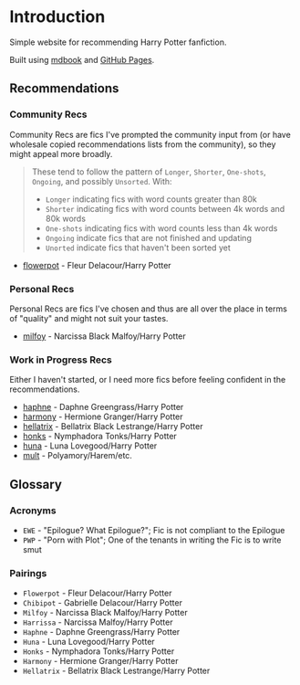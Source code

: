 # Introduction

Simple website for recommending Harry Potter fanfiction.

Built using [mdbook](https://rust-lang.github.io/mdBook/) and [GitHub Pages](https://pages.github.com/). 

## Recommendations

### Community Recs

Community Recs are fics I've prompted the community input from (or have wholesale copied recommendations lists from the community), so they might appeal more broadly.

> These tend to follow the pattern of `Longer`, `Shorter`, `One-shots`, `Ongoing`, and possibly `Unsorted`. With:
> - `Longer` indicating fics with word counts greater than 80k
> - `Shorter` indicating fics with word counts between 4k words and 80k words
> - `One-shots` indicating fics with word counts less than 4k words
> - `Ongoing` indicate fics that are not finished and updating
> - `Unorted` indicate fics that haven't been sorted yet



- [flowerpot](./recommendations/flowerpot.md) - Fleur Delacour/Harry Potter

### Personal Recs

Personal Recs are fics I've chosen and thus are all over the place in terms of "quality" and might not suit your tastes.

- [milfoy](./recommendations/milfoy.md) - Narcissa Black Malfoy/Harry Potter

### Work in Progress Recs

Either I haven't started, or I need more fics before feeling confident in the recommendations.

- [haphne](./recommendations/haphne.md) - Daphne Greengrass/Harry Potter
- [harmony](./recommendations/harmony.md) - Hermione Granger/Harry Potter
- [hellatrix](./recommendations/hellatrix.md) - Bellatrix Black Lestrange/Harry Potter
- [honks](./recommendations/honks.md) - Nymphadora Tonks/Harry Potter
- [huna](./recommendations/huna.md) - Luna Lovegood/Harry Potter
- [mult](./recommendations/mult.md) - Polyamory/Harem/etc.

## Glossary

### Acronyms
- `EWE` - "Epilogue? What Epilogue?"; Fic is not compliant to the Epilogue
- `PWP` - "Porn with Plot"; One of the tenants in writing the Fic is to write smut

### Pairings
- `Flowerpot` - Fleur Delacour/Harry Potter 
- `Chibipot` - Gabrielle Delacour/Harry Potter
- `Milfoy` - Narcissa Black Malfoy/Harry Potter
- `Harrissa` - Narcissa Malfoy/Harry Potter
- `Haphne` - Daphne Greengrass/Harry Potter
- `Huna` - Luna Lovegood/Harry Potter
- `Honks` - Nymphadora Tonks/Harry Potter
- `Harmony` - Hermione Granger/Harry Potter
- `Hellatrix` - Bellatrix Black Lestrange/Harry Potter
